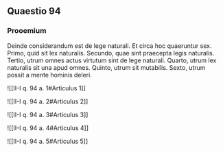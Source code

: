 ## Quaestio 94

### Prooemium

Deinde considerandum est de lege naturali. Et circa hoc quaeruntur sex. Primo, quid sit lex naturalis. Secundo, quae sint praecepta legis naturalis. Tertio, utrum omnes actus virtutum sint de lege naturali. Quarto, utrum lex naturalis sit una apud omnes. Quinto, utrum sit mutabilis. Sexto, utrum possit a mente hominis deleri.

![[II-I q. 94 a. 1#Articulus 1]]

![[II-I q. 94 a. 2#Articulus 2]]

![[II-I q. 94 a. 3#Articulus 3]]

![[II-I q. 94 a. 4#Articulus 4]]

![[II-I q. 94 a. 5#Articulus 5]]

